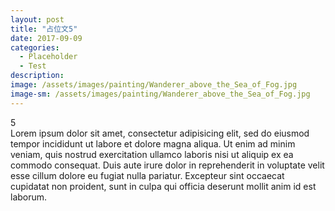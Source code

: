 ```yaml
---
layout: post
title: "占位文5"
date: 2017-09-09
categories:
  - Placeholder
  - Test
description:
image: /assets/images/painting/Wanderer_above_the_Sea_of_Fog.jpg
image-sm: /assets/images/painting/Wanderer_above_the_Sea_of_Fog.jpg
---
```

5  
Lorem ipsum dolor sit amet, consectetur adipisicing elit, sed do eiusmod tempor incididunt ut labore et dolore magna aliqua. Ut enim ad minim veniam, quis nostrud exercitation ullamco laboris nisi ut aliquip ex ea commodo consequat. Duis aute irure dolor in reprehenderit in voluptate velit esse cillum dolore eu fugiat nulla pariatur. Excepteur sint occaecat cupidatat non proident, sunt in culpa qui officia deserunt mollit anim id est laborum.
